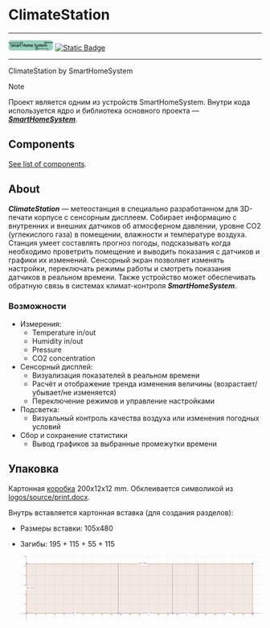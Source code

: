 # ClimateStation

---

[<img src="https://github.com/MrRyabena/SmartHomeSystem/blob/v2.X.X/SHSlogos/SVG/SHS_inscr-light_mint.svg" height="20"/>](https://github.com/MrRyabena/SmartHomeSystem)
[![Static Badge](https://img.shields.io/badge/Telegram-dev%20blog-blue)](https://t.me/SmartHomeSystem_dev)

---

ClimateStation by SmartHomeSystem

> [!NOTE]
> Проект является одним из устройств SmartHomeSystem. Внутри кода используется ядро и библиотека основного проекта — **_[SmartHomeSystem](https://github.com/MrRyabena/SmartHomeSystem)_**.</br>

## Components

[See list of components](/schemes/components/components_list.md).

## About

**_ClimateStation_** — метеостанция в специально разработанном для 3D-печати корпусе с сенсорным дисплеем. Собирает информацию с внутренних и внешних датчиков об атмосферном давлении, уровне CO2 (углекислого газа) в помещении, влажности и температуре воздуха. Станция умеет составлять прогноз погоды, подсказывать когда необходимо проветрить помещение и выводить показания с датчиков и графики их изменений. Сенсорный экран позволяет изменять настройки, переключать режимы работы и смотреть показания датчиков в реальном времени. Также устройство может обеспечивать обратную связь в системах климат-контроля **_SmartHomeSystem_**.

### Возможности

- Измерения:
  - Temperature in/out
  - Humidity in/out
  - Pressure
  - CO2 concentration
- Сенсорный дисплей:
  - Визуализация показателей в реальном времени
  - Расчёт и отображение тренда изменения величины (возрастает/убывает/не изменяется)
  - Переключение режимов и управление настройками
- Подсветка:
  - Визуальный контроль качества воздуха или изменения погодных условий
- Сбор и сохранение статистики
  - Вывод графиков за выбранные промежутки времени

## Упаковка

Картонная [коробка](https://www.ozon.ru/product/kartonnaya-korobka-20h12h12-sm-korobka-dlya-upakovki-bizhuterii-i-yuvelirnyh-izdeliy-gofrokorob-384109582/) 200x12x12 mm. Обклеивается символикой из [logos/source/print.docx](logos/source/print.docx).

Внутрь вставляется картонная вставка (для создания разделов):

- Размеры вставки: 105x480
- Загибы: 195 + 115 + 55 + 115

  ![insert-scheme-2D.png](schemes/packaging/insert-scheme-2D.png)
